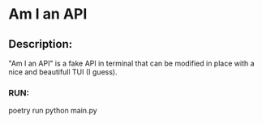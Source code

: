 # Am I an API
## Description:
"Am I an API" is a fake API in terminal that can be modified in place with a nice and beautifull TUI (I guess).

### RUN:
poetry run python main.py 